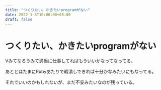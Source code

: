 ```yaml
---
title: "つくりたい、かきたいprogramがない"
date: 2022-1-3T10:00:00+08:00
draft: false
---
```

# つくりたい、かきたいprogramがない



Vみてなろうみて適当に仕事してればもういいかなってなってる。



あととはたまにRubyあたりで暇潰しできれば十分かなみたいにもなってる。



それでいいのかもしれないが、まだ不安みたいなのが残っている。
